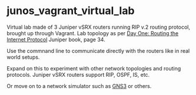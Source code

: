 # junos_vagrant_virtual_lab

Virtual lab made of 3 Juniper vSRX routers running RIP v.2 routing protocol,
brought up through Vagrant.
Lab topology as per [Day One: Routing the Internet Protocol](https://www.juniper.net/us/en/training/jnbooks/day-one/fundamentals-series/routing-internet-protocol/) Juniper book, page 34.

Use the commnand line to communicate directly with the routers like in real world setups.

Expand on this to experiment with other network topologies and routing protocols. Juniper vSRX routers support RIP, OSPF, IS, etc.

Or move on to a network simulator such as [GNS3](https://www.gns3.com) or others.
